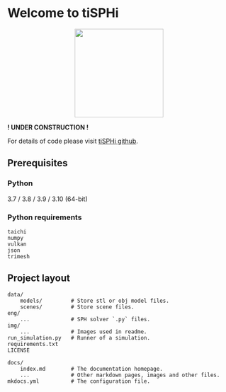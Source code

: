 # Welcome to tiSPHi

<div align="center">
  <img width="200px" src="https://github.com/Rabmelon/tiSPHi/raw/master/docs/img/tiSPHi_logo_squre.png">
</div>

**! UNDER CONSTRUCTION !**

For details of code please visit [tiSPHi github](https://github.com/Rabmelon/tiSPHi).

## Prerequisites

### Python

3.7 / 3.8 / 3.9 / 3.10 (64-bit)

### Python requirements

```
taichi
numpy
vulkan
json
trimesh
```

## Project layout

	data/
		models/			# Store stl or obj model files.
		scenes/			# Store scene files.
	eng/
		...				# SPH solver `.py` files.
	img/
		...				# Images used in readme.
	run_simulation.py	# Runner of a simulation.
	requirements.txt
	LICENSE

    docs/
        index.md  		# The documentation homepage.
        ...       		# Other markdown pages, images and other files.
    mkdocs.yml    		# The configuration file.

